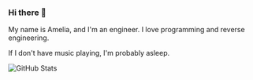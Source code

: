 ### Hi there 👋

My name is Amelia, and I'm an engineer. I love programming and reverse engineering.

If I don't have music playing, I'm probably asleep.

![GitHub Stats](https://github-readme-stats.vercel.app/api?username=NightQuest&show_icons=true&hide=contribs&theme=tokyonight)

<!--
**NightQuest/NightQuest** is a ✨ _special_ ✨ repository because its `README.md` (this file) appears on your GitHub profile.

Here are some ideas to get you started:

- 🔭 I’m currently working on ...
- 🌱 I’m currently learning ...
- 👯 I’m looking to collaborate on ...
- 🤔 I’m looking for help with ...
- 💬 Ask me about ...
- 📫 How to reach me: ...
- 😄 Pronouns: ...
- ⚡ Fun fact: ...
-->
